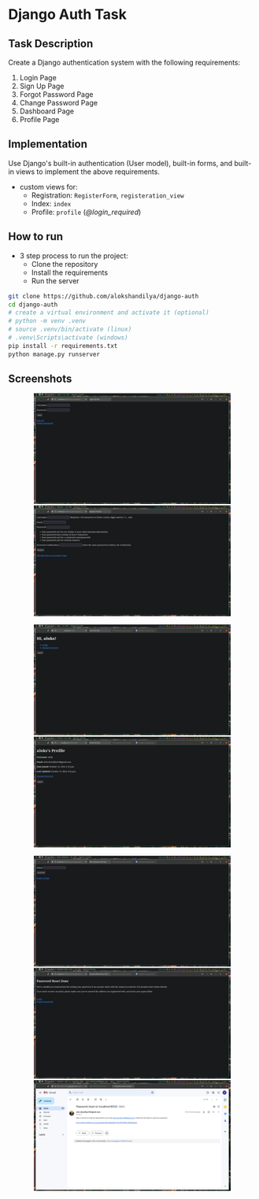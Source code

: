 # Django Auth Task

## Task Description

Create a Django authentication system with the following requirements:

1. Login Page
2. Sign Up Page
3. Forgot Password Page
4. Change Password Page
5. Dashboard Page
6. Profile Page

## Implementation

Use Django's built-in authentication (User model), built-in forms, and built-in
views to implement the above requirements.

- custom views for:
  - Registration: `RegisterForm`, `registeration_view`
  - Index: `index`
  - Profile: `profile` (_@login_required_)

## How to run

- 3 step process to run the project:
  - Clone the repository
  - Install the requirements
  - Run the server

```bash
git clone https://github.com/alokshandilya/django-auth
cd django-auth
# create a virtual environment and activate it (optional)
# python -m venv .venv
# source .venv/bin/activate (linux)
# .venv\Scripts\activate (windows)
pip install -r requirements.txt
python manage.py runserver
```

## Screenshots

<p align="center">
  <img src="screenshots/login.png" alt="login" width="400"/>
  <img src="screenshots/sign_up.png" alt="sign up" width="400"/>
</p>
<p align="center">
  <img src="screenshots/dashboard.png" alt="dashboard" width="400"/>
  <img src="screenshots/profile.png" alt="profile" width="400"/>
</p>
<p align="center">
  <img src="screenshots/change_password.png" alt="change password" width="400"/>
  <img src="screenshots/change_password_done.png" alt="change password done" width="400"/>
  <img src="screenshots/change_password_mail.png" alt="change password email" width="400"/>
</p>
